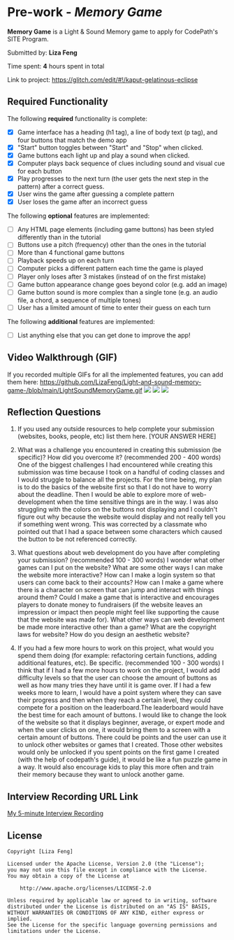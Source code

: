# Pre-work - *Memory Game*

**Memory Game** is a Light & Sound Memory game to apply for CodePath's SITE Program. 

Submitted by: **Liza Feng**

Time spent: **4** hours spent in total

Link to project: https://glitch.com/edit/#!/kaput-gelatinous-eclipse

## Required Functionality

The following **required** functionality is complete:

* [x] Game interface has a heading (h1 tag), a line of body text (p tag), and four buttons that match the demo app
* [x] "Start" button toggles between "Start" and "Stop" when clicked. 
* [x] Game buttons each light up and play a sound when clicked. 
* [x] Computer plays back sequence of clues including sound and visual cue for each button
* [x] Play progresses to the next turn (the user gets the next step in the pattern) after a correct guess. 
* [x] User wins the game after guessing a complete pattern
* [x] User loses the game after an incorrect guess

The following **optional** features are implemented:

* [ ] Any HTML page elements (including game buttons) has been styled differently than in the tutorial
* [ ] Buttons use a pitch (frequency) other than the ones in the tutorial
* [ ] More than 4 functional game buttons
* [ ] Playback speeds up on each turn
* [ ] Computer picks a different pattern each time the game is played
* [ ] Player only loses after 3 mistakes (instead of on the first mistake)
* [ ] Game button appearance change goes beyond color (e.g. add an image)
* [ ] Game button sound is more complex than a single tone (e.g. an audio file, a chord, a sequence of multiple tones)
* [ ] User has a limited amount of time to enter their guess on each turn

The following **additional** features are implemented:

- [ ] List anything else that you can get done to improve the app!

## Video Walkthrough (GIF)

If you recorded multiple GIFs for all the implemented features, you can add them here:
https://github.com/LizaFeng/Light-and-sound-memory-game-/blob/main/LightSoundMemoryGame.gif
![](gif2-link-here)
![](gif3-link-here)
![](gif4-link-here)

## Reflection Questions
1. If you used any outside resources to help complete your submission (websites, books, people, etc) list them here. 
[YOUR ANSWER HERE]

2. What was a challenge you encountered in creating this submission (be specific)? How did you overcome it? (recommended 200 - 400 words) 
    One of the biggest challenges I had encountered while creating this submission was time because I took on a handful of coding classes and I would struggle to balance all the projects. For the time being, my plan is to do the basics of the website first so that I do not have to worry about the deadline. Then I would be able to explore more of web-development when the time sensitive things are in the way. I was also struggling with the colors on the buttons not displaying and I couldn't figure out why because the website would display and not really tell you if something went wrong. This was corrected by a classmate who pointed out that I had a space between some characters which caused the button to be not referenced correctly.

3. What questions about web development do you have after completing your submission? (recommended 100 - 300 words) 
I wonder what other games can I put on the website? What are some other ways I can make the website more interactive? How can I make a login system so that users can come back to their accounts? How can I make a game where there is a character on screen that can jump and interact with things around them? Could I make a game that is interactive and encourages players to donate money to fundraisers (if the website leaves an impression or impact then people might feel like supporting the cause that the website was made for). What other ways can web development be made more interactive other than a game? What are the copyright laws for website? How do you design an aesthetic website? 

4. If you had a few more hours to work on this project, what would you spend them doing (for example: refactoring certain functions, adding additional features, etc). Be specific. (recommended 100 - 300 words) 
I think that if I had a few more hours to work on the project, I would add difficulty levels so that the user can choose the amount of buttons as well as how many tries they have until it is game over. If I had a few weeks more to learn, I would have a point system where they can save their progress and then when they reach a certain level, they could compete for a position on the leaderboard.The leaderboard would have the best time for each amount of buttons. I would like to change the look of the website so that it displays beginner, average, or expert mode and when the user clicks on one,
it would bring them to a screen with a certain amount of buttons. There could be points and the user can use it to unlock other websites or games that I created. Those other websites would only be unlocked if you spent points on the first game I created (with the help of codepath's guide), it would be like a fun puzzle game in a way. It would also encourage kids to play this more often and train their memory because they want to unlock another game.



## Interview Recording URL Link

[My 5-minute Interview Recording](your-link-here)


## License

    Copyright [Liza Feng]

    Licensed under the Apache License, Version 2.0 (the "License");
    you may not use this file except in compliance with the License.
    You may obtain a copy of the License at

        http://www.apache.org/licenses/LICENSE-2.0

    Unless required by applicable law or agreed to in writing, software
    distributed under the License is distributed on an "AS IS" BASIS,
    WITHOUT WARRANTIES OR CONDITIONS OF ANY KIND, either express or implied.
    See the License for the specific language governing permissions and
    limitations under the License.
